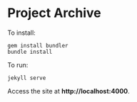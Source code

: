 # Project Archive

To install:

    gem install bundler
    bundle install

To run:

    jekyll serve

Access the site at **http://localhost:4000**.
